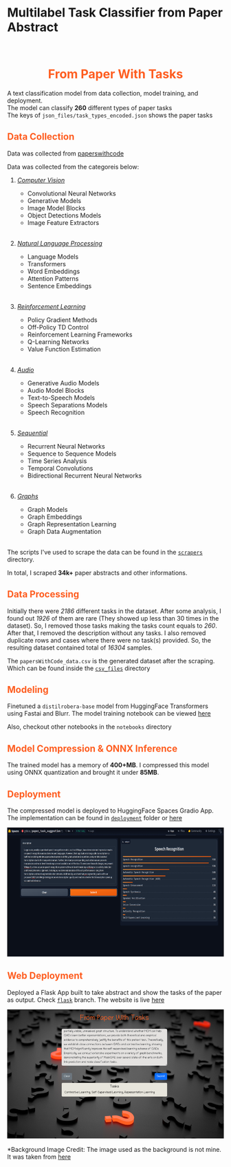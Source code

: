 # Multilabel Task Classifier from Paper Abstract 
</br>

<h1 align='center' style=color:#fe5e21;><strong>From Paper With Tasks</strong></h1>

A text classification model from data collection, model training, and deployment. <br/>
The model can classify **260** different types of paper tasks <br/>The keys of `json_files/task_types_encoded.json` shows the paper tasks
<br/>

 <h2 style=color:#fe5e21;>Data Collection</h2>

Data was collected from [paperswithcode](https://www.paperswithcode.com)

Data was collected from the categoreis below:
1. [*Computer Vision*](https://paperswithcode.com/methods/area/computer-vision)
    * Convolutional Neural Networks
    * Generative Models
    * Image Model Blocks
    * Object Detections Models
    * Image Feature Extractors
<br/><br/>

2. [*Natural Language Processing*](https://paperswithcode.com/methods/area/natural-language-processing)
    * Language Models
    * Transformers
    * Word Embeddings
    * Attention Patterns
    * Sentence Embeddings
<br/><br/>

3. [*Reinforcement Learning*](https://paperswithcode.com/methods/area/reinforcement-learning)
    * Policy Gradient Methods
    * Off-Policy TD Control
    * Reinforcement Learning Frameworks
    * Q-Learning Networks
    * Value Function Estimation
<br/><br/>

4. [*Audio*](https://paperswithcode.com/methods/area/audio)
    * Generative Audio Models
    * Audio Model Blocks
    * Text-to-Speech Models
    * Speech Separations Models
    * Speech Recognition
<br/><br/>

5. [*Sequential*](https://paperswithcode.com/methods/area/sequential)
    * Recurrent Neural Networks
    * Sequence to Sequence Models
    * Time Series Analysis
    * Temporal Convolutions
    * Bidirectional Recurrent Neural Networks
<br/><br/>

6. [*Graphs*](https://paperswithcode.com/methods/area/graphs)
    * Graph Models
    * Graph Embeddings
    * Graph Representation Learning
    * Graph Data Augmentation
<br/><br/>

The scripts I've used to scrape the data can be found in the [`scrapers`](https://github.com/Tasfiq-K/from-paper-with-tasks/tree/main/scrapers) directory. 

In total, I scraped **34k+** paper abstracts and other informations.

<h2 style=color:#fe5e21;>Data Processing</h2>

Initially there were *2186* different tasks in the dataset. After some analysis, I found out *1926* of them are rare (They showed up less than 30 times in the dataset). So, I removed those tasks making the tasks count equals to *260*. After that, I removed the description without any tasks. I also removed duplicate rows and cases where there were no task(s) provided. So, the resulting dataset contained total of *16304* samples.

The `papersWithCode_data.csv` is the generated dataset after the scraping. Which can be found inside the [`csv_files`](https://github.com/Tasfiq-K/from-paper-with-tasks/tree/main/csv_files) directory

<h2 style=color:#fe5e21;>Modeling</h2>

Finetuned a `distilrobera-base` model from HuggingFace Transformers using Fastai and Blurr. The model training notebook can be viewed [here](https://github.com/Tasfiq-K/from-paper-with-tasks/tree/main/notebooks/multilabel_text_classification.ipynb)

Also, checkout other notebooks in the `notebooks` directory

<h2 style=color:#fe5e21;>Model Compression & ONNX Inference</h2>

The trained model has a memory of **400+MB**. I compressed this model using ONNX quantization and brought it under **85MB**. 

<h2 style=color:#fe5e21;>Deployment</h2>

The compressed model is deployed to HuggingFace Spaces Gradio App. The implementation can be found in [`deployment`](https://github.com/Tasfiq-K/from-paper-with-tasks/tree/main/deployment) folder or [here](https://huggingface.co/spaces/g0blas/paper_task_suggestion) 

<img src = "deployment/hf_space.png" width="800" height="300">

<h2 style=color:#fe5e21;>Web Deployment</h2>

Deployed a Flask App built to take abstract and show the tasks of the paper as output. Check [`flask`](https://github.com/Tasfiq-K/from-paper-with-tasks/tree/flask) branch. The website is live [here](https://from-paper-with-tasks.onrender.com/) 

<img src = "deployment/flask_app_render.png" width="800" height="300">

*Background Image Credit: The image used as the background is not mine. It was taken from [here](https://wallpapersden.com/question-marks-figures-3d-wallpaper/1920x1080/)